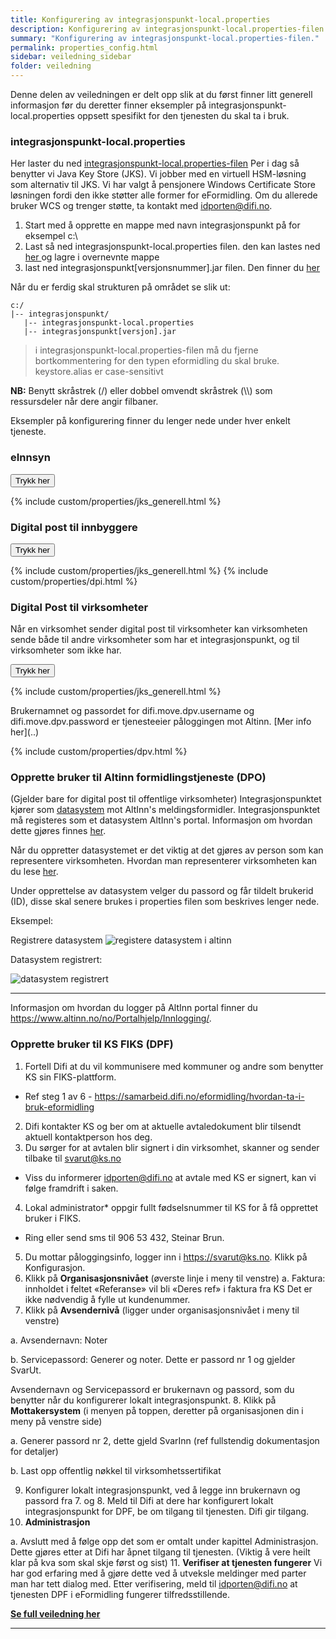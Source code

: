 ```yaml
---
title: Konfigurering av integrasjonspunkt-local.properties
description: Konfigurering av integrasjonspunkt-local.properties-filen.
summary: "Konfigurering av integrasjonspunkt-local.properties-filen."
permalink: properties_config.html
sidebar: veiledning_sidebar
folder: veiledning
---
```


Denne delen av veiledningen er delt opp slik at du først finner litt generell informasjon før du deretter finner eksempler på integrasjonspunkt-local.properties oppsett spesifikt for den tjenesten du skal ta i bruk. 

### integrasjonspunkt-local.properties

Her laster du ned [integrasjonspunkt-local.properties-filen](https://github.com/difi/move-integrasjonspunkt/blob/gh-pages/resources/integrasjonspunkt_local.properties) Per i dag så benytter vi Java Key Store (JKS). Vi jobber med en virtuell HSM-løsning som alternativ til JKS. Vi har valgt å pensjonere Windows Certificate Store løsningen fordi den ikke støtter alle former for eFormidling. Om du allerede bruker WCS og trenger støtte, ta kontakt med <a href="mailto:idporten@difi.no">idporten@difi.no</a>. 

1. Start med å opprette en mappe med navn integrasjonspunkt på for eksempel c:\
2. Last så ned integrasjonspunkt-local.properties filen. den kan lastes ned [her ](https://github.com/difi/move-integrasjonspunkt/blob/gh-pages/resources/integrasjonspunkt_local.properties) og lagre i overnevnte mappe
3. last ned integrasjonspunkt[versjonsnummer].jar filen. Den finner du [her](https://beta-meldingsutveksling.difi.no/service/local/artifact/maven/redirect?r=staging&g=no.difi.meldingsutveksling&a=integrasjonspunkt&v=1.7.82-SNAPSHOT)

Når du er ferdig skal strukturen på området se slik ut:
```
c:/
|-- integrasjonspunkt/
   |-- integrasjonspunkt-local.properties
   |-- integrasjonspunkt[versjon].jar
```

> i integrasjonspunkt-local.properties-filen må du fjerne bortkommentering for den typen eformidling du skal bruke.
> keystore.alias er case-sensitivt

**NB:** Benytt skråstrek (/) eller dobbel omvendt skråstrek (\\\\) som ressursdeler når dere angir filbaner.

Eksempler på konfigurering finner du lenger nede under hver enkelt tjeneste.

### eInnsyn 


<button data-toggle="collapse" data-target="#demo1">Trykk her</button>
<div id="demo1" class="collapse">
  {% include custom/properties/jks_generell.html %} 
</div>

### Digital post til innbyggere

<button data-toggle="collapse" data-target="#demo3">Trykk her</button>
<div id="demo3" class="collapse">
  {% include custom/properties/jks_generell.html %} 
  {% include custom/properties/dpi.html %}
</div>

### Digital Post til virksomheter

Når en virksomhet sender digital post til virksomheter kan virksomheten sende både til andre virksomheter som har et integrasjonspunkt, og til virksomheter som ikke har. 

<button data-toggle="collapse" data-target="#demo6">Trykk her</button>
<div id="demo6" class="collapse">
  {% include custom/properties/jks_generell.html %} 
  <p> Brukernamnet og passordet for difi.move.dpv.username og difi.move.dpv.password er tjenesteeier påloggingen mot Altinn. [Mer info her](..)</p>
  {% include custom/properties/dpv.html %}
</div>

### Opprette bruker til Altinn formidlingstjeneste (DPO)

(Gjelder bare for digital post til offentlige virksomheter)
Integrasjonspunktet kjører som [datasystem](https://www.altinn.no/no/Portalhjelp/Datasystemer/) mot AltInn's meldingsformidler. Integrasjonspunktet må registeres som et datasystem AltInn's portal. Informasjon om hvordan dette gjøres finnes [her](https://www.altinn.no/no/Portalhjelp/Datasystemer/Registrere-datasystem/).

Når du oppretter datasystemet er det viktig at det gjøres av person som kan representere virksomheten. Hvordan man representerer virksomheten kan du lese [her](https://www.altinn.no/no/Portalhjelp/Hvordan-representere-andre/).

Under opprettelse av datasystem velger du passord og får tildelt brukerid (ID), disse skal senere brukes i properties filen som beskrives lenger nede.

Eksempel:

Registrere datasystem
![](https://raw.githubusercontent.com/difi/move-integrasjonspunkt/gh-pages/resources/altinnDatasystemRegistrer.PNG "registere datasystem i altinn")


Datasystem registrert:


![](https://raw.githubusercontent.com/difi/move-integrasjonspunkt/gh-pages/resources/altinnDatasystemRegistrert.PNG "datasystem registrert")

___

Informasjon om hvordan du logger på AltInn portal finner du <a href="her">https://www.altinn.no/no/Portalhjelp/Innlogging/</a>.

### Opprette bruker til KS FIKS (DPF)

1.	Fortell Difi at du vil kommunisere med kommuner og andre som benytter KS sin FIKS-plattform.
   -	Ref steg 1 av 6 -  https://samarbeid.difi.no/eformidling/hvordan-ta-i-bruk-eformidling
2.	Difi kontakter KS og ber om at aktuelle avtaledokument blir tilsendt aktuell kontaktperson hos deg.
3.	Du sørger for at avtalen blir signert i din virksomhet, skanner og sender tilbake til <a href="svarut@ks.no">svarut@ks.no</a>
   -	Viss du informerer <a href="idporten@difi.no">idporten@difi.no</a> at avtale med KS er signert, kan vi følge framdrift i saken. 
4.	Lokal administrator* oppgir fullt fødselsnummer til KS for å få opprettet bruker i FIKS.
   -	Ring eller send sms til 906 53 432, Steinar Brun. 
5.	Du mottar påloggingsinfo, logger inn i [https://svarut@ks.no](https://svarut@ks.no). Klikk på Konfigurasjon.
6.	Klikk på **Organisasjonsnivået** (øverste linje i meny til venstre)
   a.	Faktura: innholdet i feltet «Referanse» vil bli «Deres ref» i faktura fra KS
Det er ikke nødvendig å fylle ut kundenummer.
7.	Klikk på **Avsendernivå** (ligger under organisasjonsnivået i meny til venstre)
  
  a.	Avsendernavn: Noter 
  
  b.	Servicepassord: Generer og noter. Dette er passord nr 1 og gjelder SvarUt.
  
Avsendernavn og Servicepassord er brukernavn og passord, som du benytter når du konfigurerer lokalt integrasjonspunkt.
8.	Klikk på **Mottakersystem** (i menyen på toppen, deretter på organisasjonen din i meny på venstre side)
  
  a.	Generer passord nr 2, dette gjeld SvarInn (ref fullstendig dokumentasjon for detaljer)
  
  b.	Last opp offentlig nøkkel til virksomhetssertifikat
  
9.	Konfigurer lokalt integrasjonspunkt, ved å legge inn brukernavn og passord fra 7. og 8. 
Meld til Difi at dere har konfigurert lokalt integrasjonspunkt for DPF, be om tilgang til tjenesten. Difi gir tilgang.
10.	**Administrasjon** 
  
  a.	Avslutt med å følge opp det som er omtalt under kapittel Administrasjon. 
Dette gjøres etter at Difi har åpnet tilgang til tjenesten. (Viktig å vere heilt klar på kva som skal skje først og sist)
11.	**Verifiser at tjenesten fungerer**
Vi har god erfaring med å gjøre dette ved å utveksle meldinger med parter man har tett dialog med. 
Etter verifisering, meld til <a href="idporten@difi.no">idporten@difi.no</a> at tjenesten DPF i eFormidling fungerer tilfredsstillende.


 [**Se full veiledning her**](https://difi.github.io/move-integrasjonspunkt/ksfiks.html)

--- 

